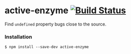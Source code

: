 # active-enzyme [![Build Status](https://travis-ci.org/pelotom/active-enzyme.svg?branch=master)](https://travis-ci.org/pelotom/active-enzyme)
Find `undefined` property bugs close to the source.

### Installation
```
$ npm install --save-dev active-enzyme
```
